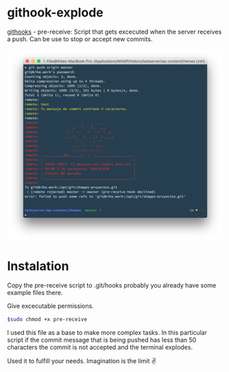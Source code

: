 # githook-explode
[githooks](https://git-scm.com/docs/githooks) - pre-receive: Script that gets excecuted when the server receives a push. Can be use to stop or accept new commits.

<img src="https://github.com/kikeonline/githook-explode/blob/master/githook-explode.png" width="600">

# Instalation
Copy the pre-receive script to .git/hooks probably you already have some example files there.

Give excecutable permissions.
  ```bash
  $sudo chmod +x pre-receive
  ```

I used this file as a base to make more complex tasks. In this particular script if the commit message that is being pushed has less than 50 characters the commit is not accepted and the terminal explodes.

Used it to fulfill your needs. Imagination is the limit ✌️
